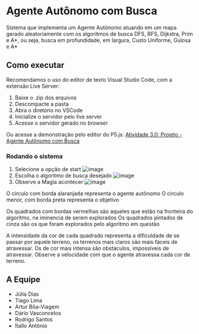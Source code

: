 # Agente Autônomo com Busca
Sistema que implementa um Agente Autônomo atuando em um mapa gerado aleatoriamente com os algoritmos de busca DFS, BFS, Dijkstra, Prim e A*, ou seja, busca em profundidade, em largura, Custo Uniforme, Gulosa e A*

## Como executar
Recomendamos o uso do editor de texto Visual Studio Code, com a extensão Live Server:
1. Baixe o .zip dos arquivos
2. Descompacte a pasta
3. Abra o diretório no VSCode
4. Inicialize o servidor pelo live server
5. Acesse o servidor gerado no browser

Ou acesse a demonstração pelo editor do P5.js:
[Atividade 3.0: Projeto - Agente Autônomo com Busca](https://editor.p5js.org/DiasJulia/sketches/nYkwGohAj)

### Rodando o sistema
1. Selecione a opção de start
![image](https://user-images.githubusercontent.com/35414462/221892601-bcedcab0-c2f0-40d3-aa56-7b9fca69f01f.png)
2. Escolha o algoritmo de busca desejado
![image](https://user-images.githubusercontent.com/35414462/221893004-2f8ec815-3b92-430d-82b8-1a14327da04a.png)
3. Observe a Magia acontecer
![image](https://user-images.githubusercontent.com/35414462/221893352-ac8354f0-76bc-4f52-91bf-efb6045f4b6b.png)

O circulo com borda alaranjada representa o agente autônomo
O circulo menor, com borda preta representa o objetivo

Os quadrados com bordas vermelhas são aqueles que estão na fronteira do algoritmo, na iminencia de serem explorados
Os quadrados pintados de cinza são os que foram explorados pelo algoritmo em questão

A intensidade da cor de cada quadrado representa a dificuldade de se passar por aquele terreno, os terrenos mais claros são mais fáceis de atravessar. Os de cor mais intensa são obstáculos, impossíveis de atravessar. Observe a velocidade com que o agente atravessa cada cor de terreno.

## A Equipe
* Júlia Dias
* Tiago Lima
* Artur Bôa-Viagem
* Dário Vasconcelos
* Rodrigo Santos
* Ítallo Antônio

